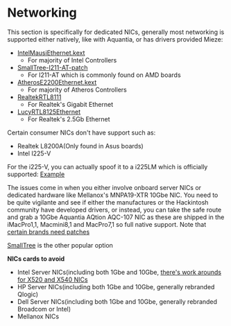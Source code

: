 # Networking

This section is specifically for dedicated NICs, generally most networking is supported either natively, like with Aquantia, or has drivers provided Mieze:

* [IntelMausiEthernet.kext](https://github.com/Mieze/IntelMausiEthernet)
   * For majority of Intel Controllers
* [SmallTree-I211-AT-patch](https://github.com/khronokernel/SmallTree-I211-AT-patch/releases)
   * For I211-AT which is commonly found on AMD boards
* [AtherosE2200Ethernet.kext](https://github.com/Mieze/AtherosE2200Ethernet)
   * For majority of Atheros Controllers
* [RealtekRTL8111](https://github.com/Mieze/RTL8111_driver_for_OS_X)
   * For Realtek's Gigabit Ethernet
* [LucyRTL8125Ethernet](https://github.com/Mieze/LucyRTL8125Ethernet)
   * For Realtek's 2.5Gb Ethernet

Certain consumer NICs don't have support such as:
* Realtek L8200A(Only found in Asus boards)
* Intel I225-V 

For the i225-V, you can actually spoof it to a i225LM which is officially supported: [Example](https://dortania.github.io/OpenCore-Install-Guide/config.plist/comet-lake.html#deviceproperties)


The issues come in when you either involve onboard server NICs or dedicated hardware like Mellanox's MNPA19-XTR 10Gbe NIC. You need to be quite vigilante and see if either the manufactures or the Hackintosh community have developed drivers, or instead, you can take the safe route and grab a 10Gbe Aquantia AQtion AQC-107 NIC as these are shipped in the iMacPro1,1, Macmini8,1 and MacPro7,1 so full native support. Note that [certain brands need patches](https://www.insanelymac.com/forum/topic/330614-aquantia-10-gb-ethernet-support-thread-10132-upwards/)

[SmallTree](https://www.small-tree.com/categories/10gb-ethernet-cards/) is the other popular option

**NICs cards to avoid**

* Intel Server NICs(including both 1Gbe and 10Gbe, [there's work arounds for X520 and X540 NICs](https://www.tonymacx86.com/threads/how-to-build-your-own-imac-pro-successful-build-extended-guide.229353/)
* HP Server NICs(including both 1Gbe and 10Gbe, generally rebranded Qlogic)
* Dell Server NICs(including both 1Gbe and 10Gbe, generally rebranded Broadcom or Intel)
* Mellanox NICs
